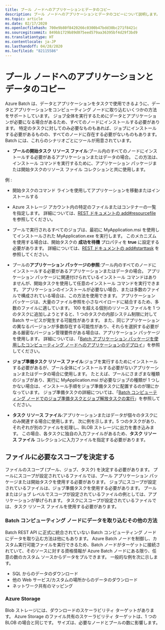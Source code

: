 ```yaml
---
title: プール ノードへのアプリケーションとデータのコピー
description: プール ノードへのアプリケーションとデータのコピーについて説明します。
ms.topic: article
ms.date: 02/17/2020
ms.openlocfilehash: 700e9b80f8420266c0300b47bdd30bc271f8421c
ms.sourcegitcommit: 849bb1729b89d075eed579aa36395bf4d29f3bd9
ms.translationtype: HT
ms.contentlocale: ja-JP
ms.lasthandoff: 04/28/2020
ms.locfileid: "82115586"
---
```

# <a name="copying-applications-and-data-to-pool-nodes"></a>プール ノードへのアプリケーションとデータのコピー

Azure Batch は、データとアプリケーションをタスクで使用できるように、データとアプリケーションをコンピューティング ノードに取り込むいくつかの方法をサポートしています。 ジョブ全体を実行するためにデータとアプリケーションが必要になる場合があるため、すべてのノードにインストールする必要があります。 特定のタスクに対してのみ必要なものもあれば、ジョブにインストールする必要があるものの、すべてのノードに存在する必要がないものもあります。 Batch には、これらのシナリオごとにツールが用意されています。

- **プールの開始タスク リソース ファイル**:プール内のすべてのノードにインストールする必要があるアプリケーションまたはデータの場合。 この方法は、インストール コマンドを実行するために、アプリケーション パッケージまたは開始タスクのリソース ファイル コレクションと共に使用します。  

例 : 
- 開始タスクのコマンド ラインを使用してアプリケーションを移動またはインストールする

- Azure ストレージ アカウント内の特定のファイルまたはコンテナーの一覧を指定します。 詳細については、[REST ドキュメントの add#resourcefile](https://docs.microsoft.com/rest/api/batchservice/pool/add#resourcefile) を参照してください。

- プールで実行されるすべてのジョブは、最初に MyApplication.msi を使用してインストールされた MyApplication.exe を実行します。 このメカニズムを使用する場合は、開始タスクの **成功を待機** プロパティを **true** に設定する必要があります。 詳細については、[REST ドキュメントの add#starttask](https://docs.microsoft.com/rest/api/batchservice/pool/add#starttask) を参照してください。

- プールの**アプリケーション パッケージの参照**:プール内のすべてのノードにインストールする必要があるアプリケーションまたはデータの場合。 アプリケーション パッケージに関連付けられているインストール コマンドはありませんが、開始タスクを使用して任意のインストール コマンドを実行できます。 アプリケーションのインストールが必要ない場合、または多数のファイルで構成されている場合は、この方法を使用できます。 アプリケーション パッケージは、大量のファイル参照を小さなペイロードに結合するため、多数のファイルに適しています。 100 を超える個別のリソース ファイルを 1 つのタスクに追加しようとすると、1 つのタスクの内部システム制限に対して Batch サービスが発生する可能性があります。 また、同じアプリケーションの異なるバージョンが多数存在する可能性があり、それらを選択する必要がある厳密なバージョン管理要件がある場合は、アプリケーション パッケージを使用します。 詳細については、「[Batch アプリケーション パッケージを使用したコンピューティング ノードへのアプリケーションのデプロイ](https://docs.microsoft.com/azure/batch/batch-application-packages)」を参照してください。

- **ジョブ準備タスク リソース ファイル**:ジョブを実行するためにインストールする必要があるが、プール全体にインストールする必要がないアプリケーションまたはデータの場合に使用します。 たとえば、プールにさまざまな種類のジョブがあり、実行に MyApplication.msi が必要なジョブの種類が 1 つしかない場合は、インストール手順をジョブ準備タスクに配置するのが理にかなっています。 ジョブ準備タスクの詳細については、「[Batch コンピューティング ノードでのジョブ準備タスクとジョブ解放タスクの実行](https://azure.microsoft.com/documentation/articles/batch-job-prep-release/)」を参照してください。

- **タスク リソース ファイル**:アプリケーションまたはデータが個々のタスクにのみ関連する場合に使用します。 次に例を示します。5 つのタスクがあり、それぞれが別のファイルを処理し、BLOB ストレージに出力を書き込みます。  この場合、各タスクに独自の入力ファイルがあるため、**タスク リソース ファイル** コレクションに入力ファイルを指定する必要があります。

## <a name="determine-the-scope-required-of-a-file"></a>ファイルに必要なスコープを決定する

ファイルのスコープ (プール、ジョブ、タスク) を決定する必要があります。 プールにスコープが設定されているファイルでは、プール アプリケーション パッケージまたは開始タスクを使用する必要があります。 ジョブにスコープが設定されているファイルは、ジョブ準備タスクを使用する必要があります。 プールまたはジョブ レベルでスコープが設定されているファイルの例としては、アプリケーションが挙げられます。 タスクにスコープが設定されているファイルでは、タスク リソース ファイルを使用する必要があります。

### <a name="other-ways-to-get-data-onto-batch-compute-nodes"></a>Batch コンピューティング ノードにデータを取り込むその他の方法

Batch REST API に正式に統合されていない Batch コンピューティング ノードにデータを取り込む方法は他にもあります。 Azure Batch ノードを制御し、カスタム実行可能ファイルを実行できるため、Batch ノードがターゲットに接続されていて、そのソースに対する資格情報が Azure Batch ノードにある限り、任意の数のカスタム ソースからデータをプルできます。 一般的な例を次に示します。

- SQL からのデータのダウンロード
- 他の Web サービス/カスタムの場所からのデータのダウンロード
- ネットワーク共有のマッピング

### <a name="azure-storage"></a>Azure Storage

Blob ストレージには、ダウンロードのスケーラビリティ ターゲットがあります。 Azure Storage のファイル共有のスケーラビリティ ターゲットは、1 つの BLOB の場合と同じです。 サイズは、必要なノードとプールの数に影響します。

